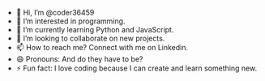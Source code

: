- 👋 Hi, I’m @coder36459
- 👀 I’m interested in programming.
- 🌱 I’m currently learning Python and JavaScript.
- 💞️ I’m looking to collaborate on new projects.
- 📫 How to reach me? Connect with me on Linkedin.
- 😄 Pronouns: And do they have to be?
- ⚡ Fun fact: I love coding because I can create and learn something new.

<!---
coder36459/coder36459 is a ✨ special ✨ repository because its `README.md` (this file) appears on your GitHub profile.
You can click the Preview link to take a look at your changes.
--->
